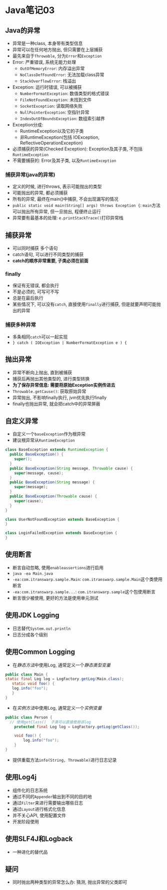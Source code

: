 # Java笔记03

## Java的异常

* 异常是一种class, 本身带有类型信息
* 异常可以在任何地方抛出, 但只需要在上层捕获
* 最先来自于`Throwable`, 分为`Error`和`Exception`
* Error: 严重错误, 系统无能力处理
  * `OutOfMemoryError`: 内存溢出异常
  * `NoClassDefFoundError`: 无法加载class异常
  * `StackOverflowError`: 栈溢出
* Exception: 运行时错误, 可以被捕获
  * `NumberFormatException`:  数值类型的格式错误
  * `FileNotFoundException`: 未找到文件
  * `SocketException`: 读取网络失败
  * `NullPointerException`: 空指针异常
  * `IndexOutOfBoundsException`: 数组索引越界
* Exception分成:
  * RuntimeException以及它的子类
  * 非RuntimeException(包括 IOException, ReflectiveOperationException)
* 必须捕获的异常(Checked Exception): Exception及其子类, 不包括`RuntimeException`
* 不需要捕获的: Error及其子类, 以及`RuntimeException`

### 捕获异常(java的异常)

* 定义的时候, 进行throws, 表示可能抛出的类型
* 可能抛出的异常, 都必须捕获
* 所有的异常, 最终在main()中捕获, 不会出现漏写的情况
* `public static void main(String[] args) throws Exception {`: `main`方法可以抛出所有异常, 但一旦抛出, 程便终止运行
* 异常要有最基本的处理: `e.printStackTrace()`打印异常栈

## 捕获异常

* 可以同时捕获 多个语句
* catch语句, 可以进行不同类型的捕获
* **catch的顺序非常重要, 子类必须在前面**

### finally

* 保证有无错误, 都会执行
* 不是必须的, 可写可不写
* 总是在最后执行
* 某些情况下, 可以没有`catch`, 直接使用`finally`进行捕获, 但是就要声明可能抛出的异常

### 捕获多种异常

* 多条相同`catch`可以一起实现
* `} catch ( IOException | NumberFormatException e ) {`

## 抛出异常

* 异常不断向上抛出, 直到被捕获
* 捕获后再抛出其他类型的, 进行类型转换
* **为了保存异常信息: 需要将原始Exception实例传进去**
* `Throwable.getCause()`: 获取原始异常
* 异常抛出, 不影响finally执行, jvm优先执行finally
* finally也抛出异常, 就会把catch中的异常屏蔽

## 自定义异常

* 自定义一个`baseException`作为根异常
* 建议根异常从`RuntimeException`

```java
class BaseException extends RuntimeException {
  public BaseException() {
    super();
  }
  public BaseException(String message, Throwable cause) {
    super(message, cause);
  }
  public BaseException(String message) {
    super(message);
  }
  public BaseException(Throwable cause) {
    super(cause);
  }
}

class UserNotFoundException extends BaseException {
}

class LoginFailedException extends BaseException {
}
```

## 使用断言

* 断言自动忽略, 使用`enableassertions`进行启用
* `java -ea Main.java`
* `-ea:com.itranswarp.sample.Main`: `com.itranswarp.sample.Main`这个类使用断言
* `-ea:com.itranswarp.sample...`: `com.itranswarp.sample`这个包使用断言
* 断言很少被使用, 更好的方法是使用单元测试

## 使用JDK Logging

* 日志替代`System.out.println`
* 日志分成各个级别

## 使用Common Logging

* 在*静态方法*中使用Log, 通常定义一个*静态类型变量*

```java
public class Main {
static final Log log = LogFactory.getLog(Main.class);
   static void foo() {
   log.info("foo");
   }
}
```

* 在*实例方法*中使用Log, 通常定义一个*实例变量*

```java
public class Person {
  // 使用getClass()  子类可以直接使用该log
    protected final Log log = LogFactory.getLog(getClass());

    void foo() {
        log.info("foo");
    }
}
```

* 提供重载方法`info(String, Throwable)`进行日志记录

## 使用Log4j

* 组件化的日志系统
* 通过不同的`Appender`输出到不同的目的地
* 通过`Filter`来进行需要输出哪些日志
* 通过`Layout`进行格式化信息
* 并不关心API, 使用配置文件
* 开发阶段使用

## 使用SLF4J和Logback

* 一种进化的替代品

## 疑问

* 同时抛出两种类型的异常怎么办: 猜测, 抛出异常的父类即可
